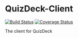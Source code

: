 # QuizDeck-Client

[![Build Status](https://travis-ci.org/bcroden/QuizDeck-Client.svg?branch=master)](https://travis-ci.org/bcroden/QuizDeck-Client)
[![Coverage Status](https://coveralls.io/repos/github/bcroden/QuizDeck-Client/badge.svg?branch=master)](https://coveralls.io/github/bcroden/QuizDeck-Client?branch=master)

The client for QuizDeck
